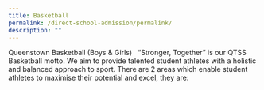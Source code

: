 ```yaml
---
title: Basketball
permalink: /direct-school-admission/permalink/
description: ""
---
```

Queenstown Basketball (Boys & Girls)   “Stronger, Together” is our QTSS Basketball motto. We aim to provide talented student athletes with a holistic and balanced approach to sport. There are 2 areas which enable student athletes to maximise their potential and excel, they are: